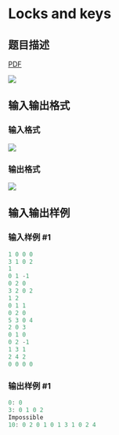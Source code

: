 # Locks and keys

## 题目描述

[problemUrl]: https://uva.onlinejudge.org/index.php?option=com_onlinejudge&Itemid=8&category=244&page=show_problem&problem=3429

[PDF](https://uva.onlinejudge.org/external/122/p12277.pdf)

![](https://cdn.luogu.com.cn/upload/vjudge_pic/UVA12277/0b49ab9bdf6683a384d8fe199f4599d8cc13e857.png)

## 输入输出格式

### 输入格式

![](https://cdn.luogu.com.cn/upload/vjudge_pic/UVA12277/d733c9e07a1d747559daeba72e178138afe5c7bf.png)

### 输出格式

![](https://cdn.luogu.com.cn/upload/vjudge_pic/UVA12277/8f833ebda8b74b9baf19d950e60c8d2c346c891d.png)

## 输入输出样例

### 输入样例 #1

```cpp
1 0 0 0
3 1 0 2
1
0 1 -1
0 2 0
3 2 0 2
1 2
0 1 1
0 2 0
5 3 0 4
2 0 3
0 1 0
0 2 -1
1 3 1
2 4 2
0 0 0 0
```


### 输出样例 #1

```cpp
0: 0
3: 0 1 0 2
Impossible
10: 0 2 0 1 0 1 3 1 0 2 4
```


